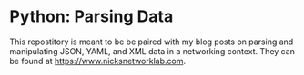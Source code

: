 # Python: Parsing Data   
This repostitory is meant to be be paired with my blog posts on parsing and manipulating JSON, YAML, and XML data in a networking context. They can be found at https://www.nicksnetworklab.com. 
